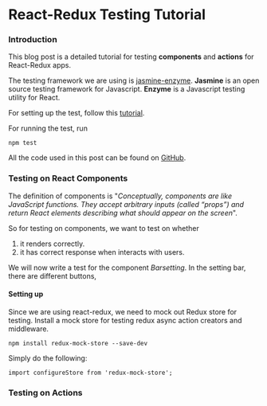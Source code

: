 # React-Redux Testing Tutorial


### Introduction
This blog post is a detailed tutorial for testing **components** and **actions** for React-Redux apps.

The testing framework we are using is [jasmine-enzyme](https://www.npmjs.com/package/jasmine-enzyme). **Jasmine** is an open source testing framework for Javascript. **Enzyme** is a Javascript testing utility for React.

For setting up the test, follow this [tutorial](https://www.npmjs.com/package/jasmine-enzyme).

For running the test, run

```
npm test
```

All the code used in this post can be found on [GitHub](https://github.com/kaleo211/xetro).

### Testing on React Components
The definition of components is "*Conceptually, components are like JavaScript functions. They accept arbitrary inputs (called “props”) and return React elements describing what should appear on the screen*".

So for testing on components, we want to test on whether
1. it renders correctly.
2. it has correct response when interacts with users.

We will now write a test for the  component *Barsetting*.
In the setting bar, there are different buttons,

#### Setting up


Since we are using react-redux, we need to mock out Redux store for testing. Install a mock store for testing redux async action creators and middleware.
```
npm install redux-mock-store --save-dev
```
Simply do the following:
```
import configureStore from 'redux-mock-store';

```


### Testing on Actions

